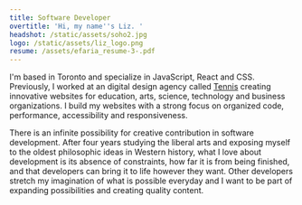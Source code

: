```yaml
---
title: Software Developer
overtitle: 'Hi, my name''s Liz. '
headshot: /static/assets/soho2.jpg
logo: /static/assets/liz_logo.png
resume: /assets/efaria_resume-3-.pdf
---
```

I'm based in Toronto and specialize in JavaScript, React and CSS. Previously, I worked at an digital design agency called <a href="https://designtennis.com/about/" target="_blank">Tennis</a> creating innovative websites for education, arts, science, technology and business organizations. I build my websites with a strong focus on organized code, performance, accessibility and responsiveness. 

There is an infinite possibility for creative contribution in software development. After four years studying the liberal arts and exposing myself to the oldest philosophic ideas in Western history, what I love about development is its absence of constraints, how far it is from being finished, and that developers can bring it to life however they want. Other developers stretch my imagination of what is possible everyday and I want to be part of expanding possibilities and creating quality content.

